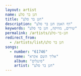 ```yaml
---
layout: artist
name: חנן בר סלע
title: "חנן בר סלע"
description: "דף האמן חנן בר סלע"
keywords: "שירים, מוזיקה, חנן בר סלע"
permalink: /artists/חנן-בר-סלע
redirect_from:
  - /artists/list/חנן בר סלע
songs:
  - number: "61746"
    name: "אליך השם אקרא"
    album: "סינגלים"
    artist: "חנן בר סלע"
---
```


